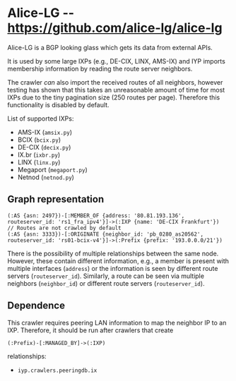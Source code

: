 # Alice-LG -- https://github.com/alice-lg/alice-lg

Alice-LG is a BGP looking glass which gets its data from external APIs.

It is used by some large IXPs (e.g., DE-CIX, LINX, AMS-IX) and IYP imports membership
information by reading the route server neighbors.

The crawler *can* also import the received routes of all neighbors, however testing has
shown that this takes an unreasonable amount of time for most IXPs due to the tiny
pagination size (250 routes per page). Therefore this functionality is disabled by default.

List of supported IXPs:

- AMS-IX (`amsix.py`)
- BCIX (`bcix.py`)
- DE-CIX (`decix.py`)
- IX.br (`ixbr.py`)
- LINX (`linx.py`)
- Megaport (`megaport.py`)
- Netnod (`netnod.py`)

## Graph representation

```Cypher
(:AS {asn: 2497})-[:MEMBER_OF {address: '80.81.193.136', routeserver_id: 'rs1_fra_ipv4'}]->(:IXP {name: 'DE-CIX Frankfurt'})
// Routes are not crawled by default
(:AS {asn: 3333})-[:ORIGINATE {neighbor_id: 'pb_0280_as20562', routeserver_id: 'rs01-bcix-v4'}]->(:Prefix {prefix: '193.0.0.0/21'})
```

There is the possibility of multiple relationships between the same node. However, these
contain different information, e.g., a member is present with multiple interfaces
(`address`) or the information is seen by different route servers (`routeserver_id`).
Similarly, a route can be seen via multiple neighbors (`neighbor_id`) or different route
servers (`routeserver_id`).

## Dependence

This crawler requires peering LAN information to map the neighbor IP to an IXP.
Therefore, it should be run after crawlers that create

```Cypher
(:Prefix)-[:MANAGED_BY]->(:IXP)
```

relationships:

- `iyp.crawlers.peeringdb.ix`
